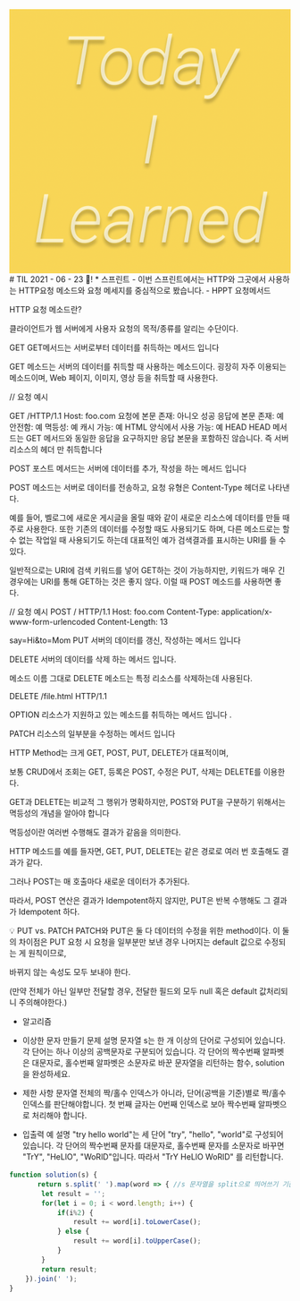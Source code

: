 <img src="TILimage.png" align="center" />
# TIL 2021 - 06 - 23 📖!
* 스프린트
- 이번 스프린트에서는 HTTP와 그곳에서 사용하는 HTTP요청 메소드와 요청 메세지를 중심적으로 봤습니다.
- HPPT 요청메서드

HTTP 요청 메소드란?


클라이언트가 웹 서버에게 사용자 요청의 목적/종류를 알리는 수단이다.

GET
GET메서드는 서버로부터 데이터를 취득하는 메서드 입니다

GET 메소드는 서버의 데이터를 취득할 때 사용하는 메소드이다. 굉장히 자주 이용되는 메소드이며, Web 페이지, 이미지, 영상 등을 취득할 때 사용한다.

// 요청 예시

GET /HTTP/1.1
Host: foo.com
요청에 본문 존재: 아니오
성공 응답에 본문 존재: 예
안전함: 예
멱등성: 예
캐시 가능: 예
HTML 양식에서 사용 가능: 예
HEAD
HEAD 메서드는 GET 메서드와 동일한 응답을 요구하지만 응답 본문을 포함하진 않습니다.
즉 서버 리소스의 헤더 만 취득합니다

POST
포스트 메서드는 서버에 데이터를 추가, 작성을 하는 메서드 입니다

POST 메소드는 서버로 데이터를 전송하고, 요청 유형은 Content-Type 헤더로 나타낸다.

예를 들어, 벨로그에 새로운 게시글을 올릴 때와 같이 새로운 리소스에 데이터를 만들 때 주로 사용한다. 또한 기존의 데이터를 수정할 때도 사용되기도 하며, 다른 메소드로는 할 수 없는 작업일 때 사용되기도 하는데 대표적인 예가 검색결과를 표시하는 URI를 들 수 있다.

일반적으로는 URI에 검색 키워드를 넣어 GET하는 것이 가능하지만, 키워드가 매우 긴 경우에는 URI를 통해 GET하는 것은 좋지 않다. 이럴 때 POST 메소드를 사용하면 좋다.

// 요청 예시
POST / HTTP/1.1
Host: foo.com
Content-Type: application/x-www-form-urlencoded
Content-Length: 13

say=Hi&to=Mom
PUT
서버의 데이터를 갱신, 작성하는 메서드 입니다

DELETE
서버의 데이터를 삭제 하는 메서드 입니다.

메소드 이름 그대로 DELETE 메소드는 특정 리소스를 삭제하는데 사용된다.

DELETE /file.html HTTP/1.1

OPTION
리소스가 지원하고 있는 메소드를 취득하는 메서드 입니다 .

PATCH
리소스의 일부분을 수정하는 메서드 입니다

HTTP Method는 크게 GET, POST, PUT, DELETE가 대표적이며,

보통 CRUD에서 조회는 GET, 등록은 POST, 수정은 PUT, 삭제는 DELETE를 이용한다.

GET과 DELETE는 비교적 그 행위가 명확하지만, POST와 PUT을 구분하기 위해서는 멱등성의 개념을 알아야 합니다

멱등성이란 여러번 수행해도 결과가 같음을 의미한다.

HTTP 메소드를 예를 들자면, GET, PUT, DELETE는 같은 경로로 여러 번 호출해도 결과가 같다.

그러나 POST는 매 호출마다 새로운 데이터가 추가된다.

따라서, POST 연산은 결과가 Idempotent하지 않지만, PUT은 반복 수행해도 그 결과가 Idempotent 하다.

💡 PUT vs. PATCH
PATCH와 PUT은 둘 다 데이터의 수정을 위한 method이다.
이 둘의 차이점은
PUT 요청 시 요청을 일부분만 보낸 경우 나머지는 default 값으로 수정되는 게 원칙이므로,

바뀌지 않는 속성도 모두 보내야 한다.

(만약 전체가 아닌 일부만 전달할 경우, 전달한 필드외 모두 null 혹은 default 값처리되니 주의해야한다.)

* 알고리즘 

- 이상한 문자 만들기
 문제 설명
 문자열 s는 한 개 이상의 단어로 구성되어 있습니다. 각 단어는 하나 이상의 공백문자로 구분되어 있습니다. 각 단어의 짝수번째 알파벳은 대문자로, 홀수번째 알파벳은 소문자로 바꾼 문자열을 리턴하는 함수, solution을 완성하세요.

- 제한 사항
 문자열 전체의 짝/홀수 인덱스가 아니라, 단어(공백을 기준)별로 짝/홀수 인덱스를 판단해야합니다.
 첫 번째 글자는 0번째 인덱스로 보아 짝수번째 알파벳으로 처리해야 합니다.

 - 입출력 예 설명
"try hello world"는 세 단어 "try", "hello", "world"로 구성되어 있습니다. 각 단어의 짝수번째 문자를 대문자로, 홀수번째 문자를 소문자로 바꾸면 "TrY", "HeLlO", "WoRlD"입니다. 따라서 "TrY HeLlO WoRlD" 를 리턴합니다.

```js
function solution(s) {
       return s.split(' ').map(word => { //s 문자열을 split으로 띄어쓰기 기준으로 잘라주었습니다 그리고 그것을 map메소드를 써서 for문을 돌린뒤에 인덱스 i 의 값의 % 2가 true 라면 word[i]를 소문자로 만들어주었고 그렇지 않을때에는 대문자로 만들어 주었습니다 . 그뒤에 join 메서드로 합쳐주었습니다
        let result = '';
        for(let i = 0; i < word.length; i++) {
            if(i%2) {
                result += word[i].toLowerCase();
            } else {
                result += word[i].toUpperCase();
            }
        }
        return result;
    }).join(' ');
}
```
